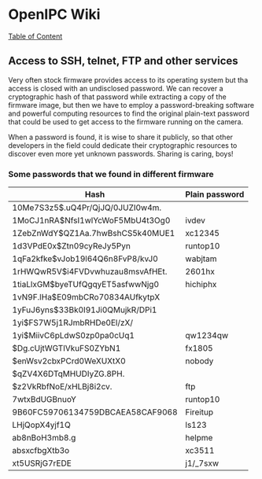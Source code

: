 # OpenIPC Wiki
[Table of Content](../index.md)

Access to SSH, telnet, FTP and other services
---------------------------------------------

Very often stock firmware provides access to its operating system but tha access is closed with an undisclosed password.
We can recover a cryptographic hash of that password while extracting a copy of the firmware image, but then we have to
employ a password-breaking software and powerful computing resources to find the original plain-text password that could 
be used to get access to the firmware running on the camera.

When a password is found, it is wise to share it publicly, so that other developers in the field could dedicate their
cryptographic resources to discover even more yet unknown passwords. Sharing is caring, boys!

### Some passwords that we found in different firmware

| Hash                                  | Plain password |
|---------------------------------------|----------------|
| $1$0Me7S3z5$.uQ4Pr/QjJQ/0JUZI0w4m.    |                |
| $1$MoCJ1nRA$NfsI1wlYcWoF5MbU4t3Og0    |  ivdev         |
| $1$ZebZnWdY$QZ1Aa.7hwBshCS5k40MUE1    |  xc12345       |
| $1$d3VPdE0x$Ztn09cyReJy5Pyn           |  runtop10      |
| $1$qFa2kfke$vJob19l64Q6n8FvP8/kvJ0    |  wabjtam       |
| $1$rHWQwR5V$i4FVDvwhuzau8msvAfHEt.    |  2601hx        |
| $1$tiaLlxGM$byeTUfQgqyET5asfwwNjg0    |  hichiphx      |
| $1$vN9F.lHa$E09mbCRo70834AUfkytpX     |                |
| $1$yFuJ6yns$33Bk0I91Ji0QMujkR/DPi1    |                |
| $1$yi$FS7W5j1RJmbRHDe0El/zX/          |                |
| $1$yi$MiivC6pLdwS0zp0pa0cUq1          | qw1234qw       |
| $Dg.cUjtWGTIVkuFS0ZYbN1               | fx1805         |
| $enWsv2cbxPCrd0WeXUXtX0               | nobody         |
| $qZV4X6DTqMHUDIyZG.8PH.               |                |
| $z2VkRbfNoE/xHLBj8i2cv.               | ftp            |
| 7wtxBdUGBnuoY                         | runtop10       |
| 9B60FC59706134759DBCAEA58CAF9068      | Fireitup       |
| LHjQopX4yjf1Q                         | ls123          |
| ab8nBoH3mb8.g                         | helpme         |
| absxcfbgXtb3o                         | xc3511         |
| xt5USRjG7rEDE                         | j1/_7sxw       |
